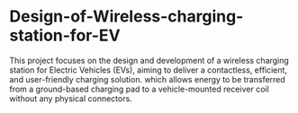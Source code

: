 # Design-of-Wireless-charging-station-for-EV
This project focuses on the design and development of a wireless charging station for Electric Vehicles (EVs), aiming to deliver a contactless, efficient, and user-friendly charging solution. which allows energy to be transferred from a ground-based charging pad to a vehicle-mounted receiver coil without any physical connectors.
